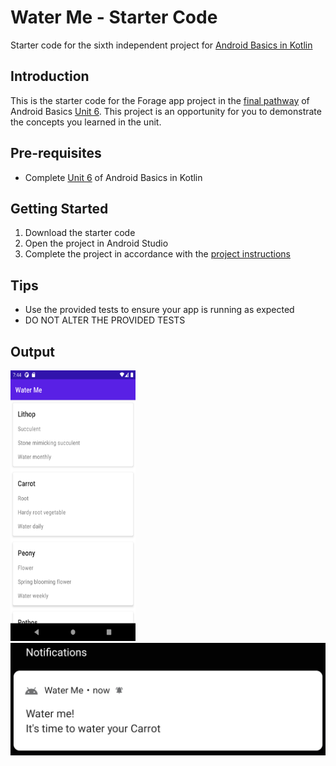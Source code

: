 Water Me - Starter Code
==================================

Starter code for the sixth independent project for [Android Basics in Kotlin](https://developer.android.com/courses/android-basics-kotlin/course)

Introduction
------------

This is the starter code for the Forage app project in the [final pathway](https://developer.android.com/courses/pathways/android-basics-kotlin-unit-6-pathway-1) of Android Basics [Unit 6](https://developer.android.com/courses/android-basics-kotlin/unit-6). This project is an opportunity for you to demonstrate the concepts you learned in the unit.

Pre-requisites
--------------

- Complete [Unit 6](https://developer.android.com/courses/android-basics-kotlin/unit-6) of Android Basics in Kotlin

Getting Started
---------------

1. Download the starter code
2. Open the project in Android Studio
3. Complete the project in accordance with the [project instructions](https://developer.android.com/codelabs/basic-android-kotlin-training-project-water-me)

Tips
----

- Use the provided tests to ensure your app is running as expected
- DO NOT ALTER THE PROVIDED TESTS

Output
------

<img width="200" height="433" src="https://github.com/Pritish-Sinha/Google-Development-Training/blob/d5d0193e554eb45ac5868a2967f7daf1dcba9301/WaterMe/output/WM01.png" alt=""> <img src="https://github.com/Pritish-Sinha/Google-Development-Training/blob/d5d0193e554eb45ac5868a2967f7daf1dcba9301/WaterMe/output/WM02.png" alt="">
